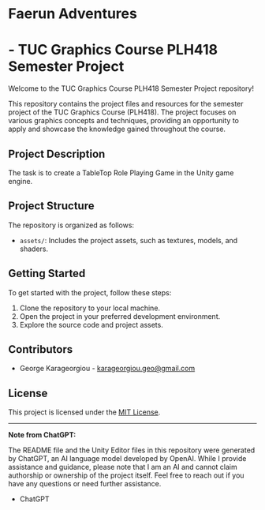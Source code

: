 # Faerun Adventures
# - TUC Graphics Course PLH418 Semester Project

Welcome to the TUC Graphics Course PLH418 Semester Project repository!

This repository contains the project files and resources for the semester project of the TUC Graphics Course (PLH418). The project focuses on various graphics concepts and techniques, providing an opportunity to apply and showcase the knowledge gained throughout the course.

## Project Description

The task is to create a TableTop Role Playing Game in the Unity game engine.

## Project Structure

The repository is organized as follows:

- `assets/`: Includes the project assets, such as textures, models, and shaders.

## Getting Started

To get started with the project, follow these steps:

1. Clone the repository to your local machine.
2. Open the project in your preferred development environment.
3. Explore the source code and project assets.

## Contributors

- George Karageorgiou - karageorgiou.geo@gmail.com


## License

This project is licensed under the [MIT License](LICENSE).

---

**Note from ChatGPT:**

The README file and the Unity Editor files in this repository were generated by ChatGPT, an AI language model developed by OpenAI. While I provide assistance and guidance, please note that I am an AI and cannot claim authorship or ownership of the project itself. Feel free to reach out if you have any questions or need further assistance.

- ChatGPT
